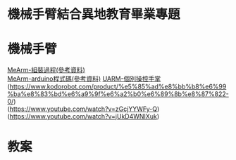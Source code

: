 # 機械手臂結合異地教育畢業專題
# 機械手臂
[MeArm-組裝過程(參考資料)](https://www.instructables.com/Pocket-Sized-Robot-Arm-meArm-V04/)  
[MeArm-arduino程式碼(參考資料)](https://github.com/MeArm/MeArm-Arduino)
[UARM-個別操控手掌](https://www.youtube.com/watch?v=tbsMuVGAK9o)  
(https://www.kodorobot.com/product/%e5%85%ad%e8%bb%b8%e6%99%ba%e8%83%bd%e6%a9%9f%e6%a2%b0%e6%89%8b%e8%87%822-0/)  
(https://www.youtube.com/watch?v=zGcjYYWFy-Q)  
(https://www.youtube.com/watch?v=jUkD4WNIXuk)
# 教案
